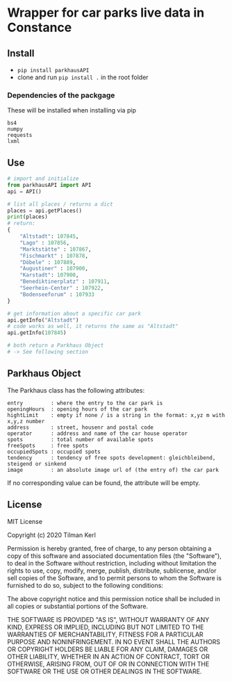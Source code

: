 # Wrapper for car parks live data in Constance

## Install
 - `pip install parkhausAPI`
 - clone and run `pip install .` in the root folder

### Dependencies of the packgage
These will be installed when installing via pip
```
bs4
numpy
requests
lxml
```
## Use
```python
# import and initialize
from parkhausAPI import API
api = API()

# list all places / returns a dict
places = api.getPlaces()
print(places)
# return:
{
    "Altstadt": 107845,
    "Lago" : 107856,
    "Marktstätte" : 107867,
    "Fischmarkt" : 107878,
    "Döbele" : 107889,
    "Augustiner" : 107900,
    "Karstadt": 107900,
    "Benediktinerplatz" : 107911,
    "Seerhein-Center" : 107922,
    "Bodenseeforum" : 107933
}

# get information about a specific car park
api.getInfo("Altstadt")
# code works as well, it returns the same as "Altstadt"
api.getInfo(107845)

# both return a Parkhaus Object
# -> See following section

```

## Parkhaus Object
The Parkhaus class has the following attributes:
```
entry         : where the entry to the car park is
openingHours  : opening hours of the car park
hightLimit    : empty if none / is a string in the format: x,yz m with x,y,z number
address       : street, housenr and postal code
operator      : address and name of the car house operator
spots         : total number of available spots
freeSpots     : free spots
occupiedSpots : occupied spots
tendency      : tendency of free spots development: gleichbleibend, steigend or sinkend
image         : an absolute image url of (the entry of) the car park
```
If no corresponding value can be found, the attribute will be empty.

## License
MIT License

Copyright (c) 2020 Tilman Kerl

Permission is hereby granted, free of charge, to any person obtaining a copy
of this software and associated documentation files (the "Software"), to deal
in the Software without restriction, including without limitation the rights
to use, copy, modify, merge, publish, distribute, sublicense, and/or sell
copies of the Software, and to permit persons to whom the Software is
furnished to do so, subject to the following conditions:

The above copyright notice and this permission notice shall be included in all
copies or substantial portions of the Software.

THE SOFTWARE IS PROVIDED "AS IS", WITHOUT WARRANTY OF ANY KIND, EXPRESS OR
IMPLIED, INCLUDING BUT NOT LIMITED TO THE WARRANTIES OF MERCHANTABILITY,
FITNESS FOR A PARTICULAR PURPOSE AND NONINFRINGEMENT. IN NO EVENT SHALL THE
AUTHORS OR COPYRIGHT HOLDERS BE LIABLE FOR ANY CLAIM, DAMAGES OR OTHER
LIABILITY, WHETHER IN AN ACTION OF CONTRACT, TORT OR OTHERWISE, ARISING FROM,
OUT OF OR IN CONNECTION WITH THE SOFTWARE OR THE USE OR OTHER DEALINGS IN THE
SOFTWARE.
